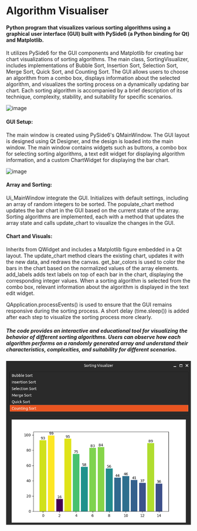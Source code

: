 # Algorithm Visualiser

#### Python program that visualizes various sorting algorithms using a graphical user interface (GUI) built with PySide6 (a Python binding for Qt) and Matplotlib. 

It utilizes PySide6 for the GUI components and Matplotlib for creating bar chart visualizations of sorting algorithms. The main class, SortingVisualizer, includes implementations of Bubble Sort, Insertion Sort, Selection Sort, Merge Sort, Quick Sort, and Counting Sort. The GUI allows users to choose an algorithm from a combo box, displays information about the selected algorithm, and visualizes the sorting process on a dynamically updating bar chart. Each sorting algorithm is accompanied by a brief description of its technique, complexity, stability, and suitability for specific scenarios. 

![image](https://github.com/KalpanaSharma28/Algorithm_Visualiser_ks/assets/103998795/0eb3f14c-c628-4d15-8dd5-2c15e816f453)


#### GUI Setup:
The main window is created using PySide6's QMainWindow.
The GUI layout is designed using Qt Designer, and the design is loaded into the main window.
The main window contains widgets such as buttons, a combo box for selecting sorting algorithms, a text edit widget for displaying algorithm information, and a custom ChartWidget for displaying the bar chart.

![image](https://github.com/KalpanaSharma28/Algorithm_Visualiser_ks/assets/103998795/5f35091c-e37a-4620-ae8c-d337dc431260)

#### Array and Sorting:
Ui_MainWindow integrate the GUI.
Initializes with default settings, including an array of random integers to be sorted.
The populate_chart method updates the bar chart in the GUI based on the current state of the array.
Sorting algorithms are implemented, each with a method that updates the array state and calls update_chart to visualize the changes in the GUI.


#### Chart and Visuals:
Inherits from QWidget and includes a Matplotlib figure embedded in a Qt layout.
The update_chart method clears the existing chart, updates it with the new data, and redraws the canvas.
get_bar_colors is used to color the bars in the chart based on the normalized values of the array elements.
add_labels adds text labels on top of each bar in the chart, displaying the corresponding integer values.
When a sorting algorithm is selected from the combo box, relevant information about the algorithm is displayed in the text edit widget.

QApplication.processEvents() is used to ensure that the GUI remains responsive during the sorting process.
A short delay (time.sleep()) is added after each step to visualize the sorting process more clearly.

##### The code provides an interactive and educational tool for visualizing the behavior of different sorting algorithms. Users can observe how each algorithm performs on a randomly generated array and understand their characteristics, complexities, and suitability for different scenarios.

![images](https://github.com/Ajeya10/Algorithm_Visualiser/blob/main/images/combo.png?raw=true)
